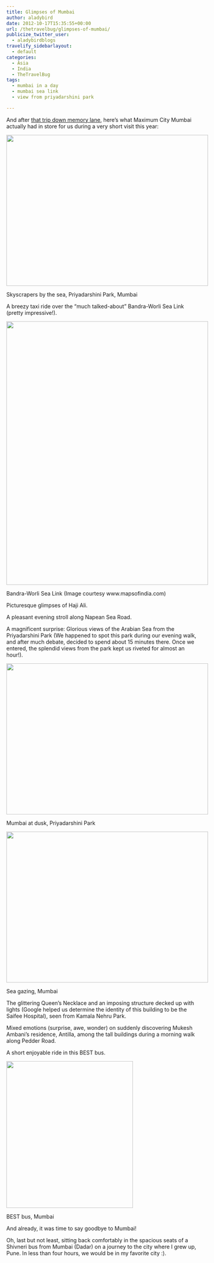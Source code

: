 ```yaml
---
title: Glimpses of Mumbai
author: aladybird
date: 2012-10-17T15:35:55+00:00
url: /thetravelbug/glimpses-of-mumbai/
publicize_twitter_user:
  - aladybirdblogs
travelify_sidebarlayout:
  - default
categories:
  - Asia
  - India
  - TheTravelBug
tags:
  - mumbai in a day
  - mumbai sea link
  - view from priyadarshini park

---
```

And after <a title="Flashback: Yeh Hai Mumbai (Bombay :)) Meri Jaan" href="http://funderfulworld.com/reflections/yeh-hai-bombay-meri-jaan/" target="_blank">that trip down memory lane</a>, here&#8217;s what Maximum City Mumbai actually had in store for us during a very short visit this year:

<div id="attachment_963" style="width: 539px" class="wp-caption aligncenter">
  <a href="http://funderfulworld.files.wordpress.com/2012/10/dsc02397.jpg"><img class="size-full wp-image-963" title="Skyscrapers by the sea, Priyadarshini Park, Mumbai" src="http://funderfulworld.files.wordpress.com/2012/10/dsc02397.jpg" alt="" width="529" height="396" /></a>
  
  <p class="wp-caption-text">
    Skyscrapers by the sea, Priyadarshini Park, Mumbai
  </p>
</div>

A breezy taxi ride over the &#8220;much talked-about&#8221; Bandra-Worli Sea Link (pretty impressive!).

<div id="attachment_966" style="width: 539px" class="wp-caption aligncenter">
  <a href="http://funderfulworld.files.wordpress.com/2012/10/worli-bandra-sea-link.jpg"><img class="size-full wp-image-966" title="Bandra-Worli Sea Link" src="http://funderfulworld.files.wordpress.com/2012/10/worli-bandra-sea-link.jpg" alt="" width="529" height="691" /></a>
  
  <p class="wp-caption-text">
    Bandra-Worli Sea Link (Image courtesy www.mapsofindia.com)
  </p>
</div>

Picturesque glimpses of Haji Ali.

A pleasant evening stroll along Napean Sea Road.

A magnificent surprise: Glorious views of the Arabian Sea from the Priyadarshini Park (We happened to spot this park during our evening walk, and after much debate, decided to spend about 15 minutes there. Once we entered, the splendid views from the park kept us riveted for almost an hour!).

<div id="attachment_964" style="width: 539px" class="wp-caption aligncenter">
  <a href="http://funderfulworld.files.wordpress.com/2012/10/dsc02401.jpg"><img class="size-full wp-image-964" title="Mumbai at dusk, Priyadarshini Park" src="http://funderfulworld.files.wordpress.com/2012/10/dsc02401.jpg" alt="" width="529" height="396" /></a>
  
  <p class="wp-caption-text">
    Mumbai at dusk, Priyadarshini Park
  </p>
</div>

<div id="attachment_962" style="width: 539px" class="wp-caption aligncenter">
  <a href="http://funderfulworld.files.wordpress.com/2012/10/dsc02396.jpg"><img class="size-full wp-image-962" title="Sea gazing, Mumbai" src="http://funderfulworld.files.wordpress.com/2012/10/dsc02396.jpg" alt="" width="529" height="396" /></a>
  
  <p class="wp-caption-text">
    Sea gazing, Mumbai
  </p>
</div>

The glittering Queen&#8217;s Necklace and an imposing structure decked up with lights (Google helped us determine the identity of this building to be the Saifee Hospital), seen from Kamala Nehru Park.

Mixed emotions (surprise, awe, wonder) on suddenly discovering Mukesh Ambani&#8217;s residence, Antilla, among the tall buildings during a morning walk along Pedder Road.

A short enjoyable ride in this BEST bus.

<div id="attachment_968" style="width: 342px" class="wp-caption aligncenter">
  <a href="http://funderfulworld.files.wordpress.com/2012/10/2012-10-151.jpg"><img class="size-full wp-image-968" title="BEST bus" src="http://funderfulworld.files.wordpress.com/2012/10/2012-10-151.jpg" alt="" width="332" height="385" /></a>
  
  <p class="wp-caption-text">
    BEST bus, Mumbai
  </p>
</div>

And already, it was time to say goodbye to Mumbai!

Oh, last but not least, sitting back comfortably in the spacious seats of a Shivneri bus from Mumbai (Dadar) on a journey to the city where I grew up, Pune. In less than four hours, we would be in my favorite city :).